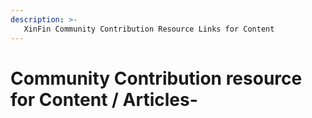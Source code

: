 ```yaml
---
description: >-
   XinFin Community Contribution Resource Links for Content
---
```


# Community Contribution resource for Content / Articles-

